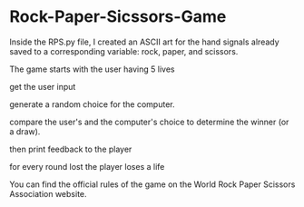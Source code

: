 # Rock-Paper-Sicssors-Game

Inside the RPS.py file, I created an ASCII art for the hand signals already saved to a corresponding variable: rock, paper, and scissors.

The game starts with the user having 5 lives 

get the user input

generate a random choice for the computer.

compare the user's and the computer's choice to determine the winner (or a draw).

then print feedback to the player

for every round lost the player loses a life

You can find the official rules of the game on the World Rock Paper Scissors Association website.
